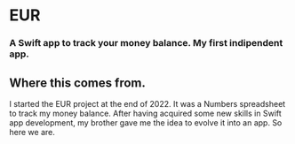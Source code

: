 #  EUR
### A Swift app to track your money balance. My first indipendent app.
## Where this comes from.
I started the EUR project at the end of 2022. It was a Numbers spreadsheet to track my money balance. After having acquired some new skills in Swift app development, my brother gave me the idea to evolve it into an app. So here we are.